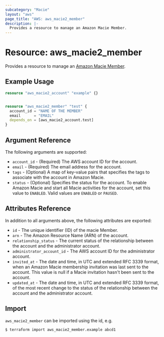 ```yaml
---
subcategory: "Macie"
layout: "aws"
page_title: "AWS: aws_macie2_member"
description: |-
  Provides a resource to manage an Amazon Macie Member.
---
```


# Resource: aws_macie2_member

Provides a resource to manage an [Amazon Macie Member](https://docs.aws.amazon.com/macie/latest/APIReference/members-id.html).

## Example Usage

```terraform
resource "aws_macie2_account" "example" {}


resource "aws_macie2_member" "test" {
  account_id = "NAME OF THE MEMBER"
  email      = "EMAIL"
  depends_on = [aws_macie2_account.test]
}
```

## Argument Reference

The following arguments are supported:

* `account_id` - (Required) The AWS account ID for the account.
* `email` - (Required) The email address for the account.
* `tags` - (Optional) A map of key-value pairs that specifies the tags to associate with the account in Amazon Macie.
* `status` - (Optional) Specifies the status for the account. To enable Amazon Macie and start all Macie activities for the account, set this value to `ENABLED`. Valid values are `ENABLED` or `PAUSED`.

## Attributes Reference

In addition to all arguments above, the following attributes are exported:

* `id` - The unique identifier (ID) of the macie Member.
* `arn` - The Amazon Resource Name (ARN) of the account.
* `relationship_status` - The current status of the relationship between the account and the administrator account.
* `administrator_account_id` - The AWS account ID for the administrator account.
* `invited_at` - The date and time, in UTC and extended RFC 3339 format, when an Amazon Macie membership invitation was last sent to the account. This value is null if a Macie invitation hasn't been sent to the account.
* `updated_at` - The date and time, in UTC and extended RFC 3339 format, of the most recent change to the status of the relationship between the account and the administrator account.

## Import

`aws_macie2_member` can be imported using the id, e.g.

```
$ terraform import aws_macie2_member.example abcd1
```
